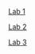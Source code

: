 [Lab 1](https://branzanger.github.io/CSE15L-LabReports/Lab1.html)

[Lab 2](https://branzanger.github.io/CSE15L-LabReports/Lab2.html)

[Lab 3](https://branzanger.github.io/CSE15L-LabReports/Lab3.html)
